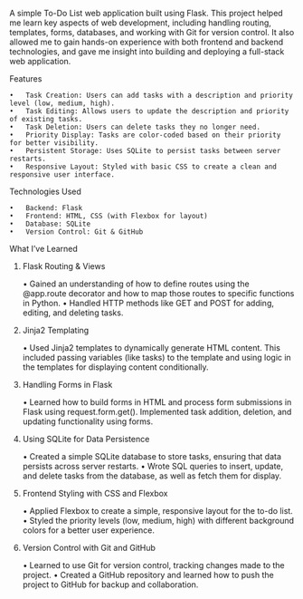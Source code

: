 A simple To-Do List web application built using Flask. 
This project helped me learn key aspects of web development, including handling routing, templates, forms, databases, and working with Git for version control. 
It also allowed me to gain hands-on experience with both frontend and backend technologies, and gave me insight into building and deploying a full-stack web application.

Features

	•	Task Creation: Users can add tasks with a description and priority level (low, medium, high).
	•	Task Editing: Allows users to update the description and priority of existing tasks.
	•	Task Deletion: Users can delete tasks they no longer need.
	•	Priority Display: Tasks are color-coded based on their priority for better visibility.
	•	Persistent Storage: Uses SQLite to persist tasks between server restarts.
	•	Responsive Layout: Styled with basic CSS to create a clean and responsive user interface.

Technologies Used

	•	Backend: Flask
	•	Frontend: HTML, CSS (with Flexbox for layout)
	•	Database: SQLite
	•	Version Control: Git & GitHub

 What I’ve Learned

1. Flask Routing & Views

	•	Gained an understanding of how to define routes using the @app.route decorator and how to map those routes to specific functions in Python.
	•	Handled HTTP methods like GET and POST for adding, editing, and deleting tasks.

2. Jinja2 Templating

	•	Used Jinja2 templates to dynamically generate HTML content. This included passing variables (like tasks) to the template and using logic in the templates for displaying content conditionally.

3. Handling Forms in Flask

	•	Learned how to build forms in HTML and process form submissions in Flask using request.form.get(). Implemented task addition, deletion, and updating functionality using forms.

4. Using SQLite for Data Persistence

	•	Created a simple SQLite database to store tasks, ensuring that data persists across server restarts.
	•	Wrote SQL queries to insert, update, and delete tasks from the database, as well as fetch them for display.

5. Frontend Styling with CSS and Flexbox

	•	Applied Flexbox to create a simple, responsive layout for the to-do list.
	•	Styled the priority levels (low, medium, high) with different background colors for a better user experience.

6. Version Control with Git and GitHub

	•	Learned to use Git for version control, tracking changes made to the project.
	•	Created a GitHub repository and learned how to push the project to GitHub for backup and collaboration.
